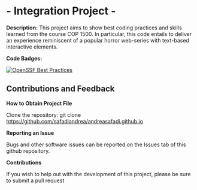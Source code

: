 # - Integration Project -

**Description:** This project aims to show best coding practices and skills learned from the course COP 1500.
In particular, this code entails to deliver an experience reminiscent of a popular horror web-series with text-based interactive elements. 

**Code Badges:**

[![OpenSSF Best Practices](https://www.bestpractices.dev/projects/10303/badge)](https://www.bestpractices.dev/projects/10303)


## Contributions and Feedback

**How to Obtain Project File**

Clone the repository:
git clone https://github.com/safadiandrea/andreasafadi.github.io

**Reporting an Issue** 

Bugs and other software issues can be reported on the Issues tab of this github repository. 

**Contributions**

If you wish to help out with the development of this project, please be sure to submit a pull request 

